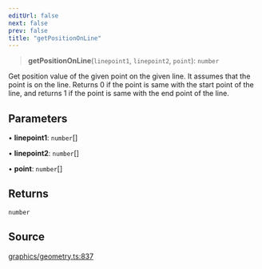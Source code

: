```yaml
---
editUrl: false
next: false
prev: false
title: "getPositionOnLine"
---
```


> **getPositionOnLine**(`linepoint1`, `linepoint2`, `point`): `number`

Get position value of the given point on the given line.
It assumes that the point is on the line.
Returns 0 if the point is same with the start point of the line,
and returns 1 if the point is same with the end point of the line.

## Parameters

• **linepoint1**: `number`[]

• **linepoint2**: `number`[]

• **point**: `number`[]

## Returns

`number`

## Source

[graphics/geometry.ts:837](https://github.com/dgmjs/dgmjs/blob/6298c851d69b83f472385d1ebb3c937ddb56985d/packages/core/src/graphics/geometry.ts#L837)
